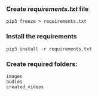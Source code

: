 ### Create *requirements.txt* file
    pip3 freeze > requirements.txt

### Install the requirements
    pip3 install -r requirements.txt
   
### Create required folders:
    images
    audios
    created_videos
